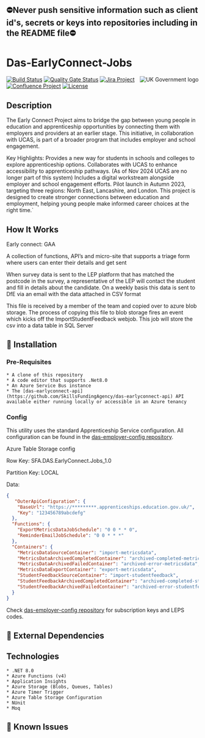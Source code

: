 ## ⛔Never push sensitive information such as client id's, secrets or keys into repositories including in the README file⛔

# Das-EarlyConnect-Jobs

<img src="https://avatars.githubusercontent.com/u/9841374?s=200&v=4" align="right" alt="UK Government logo">

[![Build Status](https://dev.azure.com/sfa-gov-uk/Digital%20Apprenticeship%20Service/_apis/build/status/_projectname_?branchName=master)](https://dev.azure.com/sfa-gov-uk/Digital%20Apprenticeship%20Service/_build/latest?definitionId=_projectid_&branchName=master)
[![Quality Gate Status](https://sonarcloud.io/api/project_badges/measure?project=_projectId_&metric=alert_status)](https://sonarcloud.io/dashboard?id=_projectId_)
[![Jira Project](https://img.shields.io/badge/Jira-Project-blue)](https://skillsfundingagency.atlassian.net/secure/RapidBoard.jspa?rapidView=564&projectKey=_projectKey_)
[![Confluence Project](https://img.shields.io/badge/Confluence-Project-blue)](https://skillsfundingagency.atlassian.net/wiki/spaces/_pageurl_)
[![License](https://img.shields.io/badge/license-MIT-lightgrey.svg?longCache=true&style=flat-square)](https://en.wikipedia.org/wiki/MIT_License)

## Description

The Early Connect Project aims to bridge the gap between young people in education and apprenticeship opportunities by connecting them with employers and providers at an earlier stage. This initiative, in collaboration with UCAS, is part of a broader program that includes employer and school engagement.

Key Highlights:
Provides a new way for students in schools and colleges to explore apprenticeship options.
Collaborates with UCAS to enhance accessibility to apprenticeship pathways. (As of Nov 2024 UCAS are no longer part of this system)
Includes a digital workstream alongside employer and school engagement efforts.
Pilot launch in Autumn 2023, targeting three regions: North East, Lancashire, and London.
This project is designed to create stronger connections between education and employment, helping young people make informed career choices at the right time.`

## How It Works

Early connect: GAA

A collection of functions, API’s and micro-site that supports a triage form where users can enter their details and get sent 

When survey data is sent to the LEP platform that has matched the postcode in the survey, a representative of the LEP will contact the student and fill in details about the candidate. On a weekly basis this data is sent to DfE via an email with the data attached in CSV format

This file is received by a member of the team and copied over to azure blob storage. The process of copying this file to blob storage fires an event which kicks off the ImportStudentFeedback webjob. This job will store the csv into a data table in SQL Server

## 🚀 Installation

### Pre-Requisites
```
* A clone of this repository
* A code editor that supports .Net8.0
* An Azure Service Bus instance
* The [das-earlyconnect-api](https://github.com/SkillsFundingAgency/das-earlyconnect-api) API available either running locally or accessible in an Azure tenancy    
```
### Config

This utility uses the standard Apprenticeship Service configuration. All configuration can be found in the [das-employer-config repository](https://github.com/SkillsFundingAgency/das-employer-config).


Azure Table Storage config

Row Key: SFA.DAS.EarlyConnect.Jobs_1.0

Partition Key: LOCAL

Data:

```json
{
   "OuterApiConfiguration": {
    "BaseUrl": "https://*********.apprenticeships.education.gov.uk/",
    "Key": "123456789abcdefg"
  },
  "Functions": {
    "ExportMetricsDataJobSchedule": "0 0 * * 0",
    "ReminderEmailJobSchedule": "0 0 * * *"
  },
  "Containers": {
    "MetricsDataSourceContainer": "import-metricsdata",
    "MetricsDataArchivedCompletedContainer": "archived-completed-metricsdata",
    "MetricsDataArchivedFailedContainer": "archived-error-metricsdata",
    "MetricsDataExportContainer": "export-metricsdata",
    "StudentFeedbackSourceContainer": "import-studentfeedback",
    "StudentFeedbackArchivedCompletedContainer": "archived-completed-studentfeedback",
    "StudentFeedbackArchivedFailedContainer": "archived-error-studentfeedback"
  }
}
```
Check [das-employer-config repository](https://github.com/SkillsFundingAgency/das-employer-config) for subscription keys and LEPS codes.
## 🔗 External Dependencies


## Technologies

```
* .NET 8.0  
* Azure Functions (v4)  
* Application Insights  
* Azure Storage (Blobs, Queues, Tables)  
* Azure Timer Trigger  
* Azure Table Storage Configuration  
* NUnit
* Moq
```

## 🐛 Known Issues


```

```
